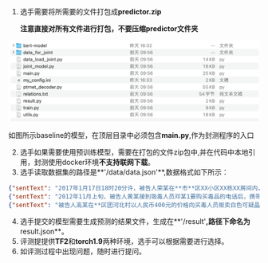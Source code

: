 1. 选手需要将所需要的文件打包成**predictor.zip** 

   **注意直接对所有文件进行打包，不要压缩predictor文件夹**

![image-20221128144627096](./image-20221128144627096-9617996.png)

如图所示baseline的模型，在顶层目录中必须包含**main.py**,作为封测程序的入口

2. 选手如果需要使用预训练模型，需要在打包的文件zip包中,并在代码中本地引用，封测使用docker环境**不支持联网下载**。
3. 选手读取数据集的路径是**'/data/data.json'**,数据格式如下所示：

```json
{"sentText": "2017年1月17日18时20分许，被告人荣某在**市**区XX小区XX栋XX房间内，以500元的价格将一小包甲基苯丙胺（冰毒，净重0.1克）和一小包甲基苯丙胺片剂（俗称“麻古”，净重0.58克）贩卖给黄某，交易完成后被公安民警当场抓获"}
{"sentText": "2012年11月上旬，被告人黄某接到吸毒人员邓某1要购买毒品的电话后，携带毒品到田林********县乐里镇时代新都邓某1家楼层楼梯口拐角处，将1包毒品可疑物出售给邓某1"}
{"sentText": "被告人高某在**区团河北村以人民币400元的价格向买毒人员贩卖白色可疑晶体1包"}
```

4. 选手提交的模型需要生成预测的结果文件，生成在**'/result'**,路径下命名为**result.json**。
5. 评测提提供**TF2**和**torch1.9**两种环境，选手可以根据需要进行选择。
6. 如评测过程中出现问题，随时进行提问。
